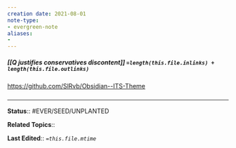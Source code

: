 ```yaml
---
creation date: 2021-08-01
note-type: 
- evergreen-note
aliases:
- 
---
```


##### [[Q justifies conservatives discontent]] `=length(this.file.inlinks) + length(this.file.outlinks)`

https://github.com/SlRvb/Obsidian--ITS-Theme
### <hr class="footnote"/>

**Status**:: #EVER/SEED/UNPLANTED 

**Related Topics**:: 
	
**Last Edited**:: *`=this.file.mtime`*

